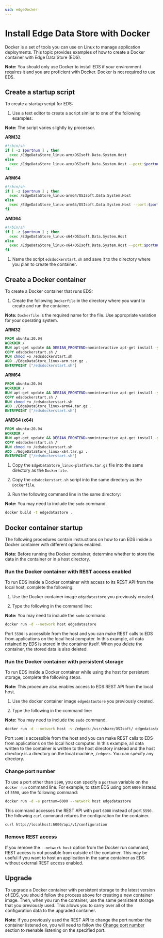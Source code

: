 ```yaml
---
uid: edgeDocker
---
```


# Install Edge Data Store with Docker

Docker is a set of tools you can use on Linux to manage application deployments. This topic provides examples of how to create a Docker container with Edge Data Store (EDS).

**Note:** You should only use Docker to install EDS if your environment requires it and you are proficient with Docker. Docker is not required to use EDS.

## Create a startup script

To create a startup script for EDS:

1. Use a text editor to create a script similar to one of the following examples:

  **Note:** The script varies slightly by processor.

  **ARM32**

  ```bash
  #!/bin/sh
  if [ -z $portnum ] ; then
    exec /EdgeDataStore_linux-arm/OSIsoft.Data.System.Host
  else
    exec /EdgeDataStore_linux-arm/OSIsoft.Data.System.Host --port:$portnum
  fi
  ```

  **ARM64**

  ```bash
  #!/bin/sh
  if [ -z $portnum ] ; then
    exec /EdgeDataStore_linux-arm64/OSIsoft.Data.System.Host
  else
    exec /EdgeDataStore_linux-arm64/OSIsoft.Data.System.Host --port:$portnum
  fi
  ```

  **AMD64**

  ```bash
  #!/bin/sh
  if [ -z $portnum ] ; then
    exec /EdgeDataStore_linux-x64/OSIsoft.Data.System.Host
  else
    exec /EdgeDataStore_linux-x64/OSIsoft.Data.System.Host --port:$portnum
  fi
  ```

1. Name the script `edsdockerstart.sh` and save it to the directory where you plan to create the container.

## Create a Docker container

To create a Docker container that runs EDS:

1. Create the following `Dockerfile` in the directory where you want to create and run the container.

  **Note:** `Dockerfile` is the required name for the file. Use appropriate variation for your operating system.

  **ARM32**

  ```dockerfile
  FROM ubuntu:20.04
  WORKDIR /
  RUN apt-get update && DEBIAN_FRONTEND=noninteractive apt-get install -y ca-certificates libicu66 libssl1.1 curl
  COPY edsdockerstart.sh /
  RUN chmod +x /edsdockerstart.sh
  ADD ./EdgeDataStore_linux-arm.tar.gz .
  ENTRYPOINT ["/edsdockerstart.sh"]
  ```

  **ARM64**

  ```dockerfile
  FROM ubuntu:20.04
  WORKDIR /
  RUN apt-get update && DEBIAN_FRONTEND=noninteractive apt-get install -y ca-certificates libicu66 libssl1.1 curl
  COPY edsdockerstart.sh /
  RUN chmod +x /edsdockerstart.sh
  ADD ./EdgeDataStore_linux-arm64.tar.gz .
  ENTRYPOINT ["/edsdockerstart.sh"]
  ```

  **AMD64 (x64)**

  ```dockerfile
  FROM ubuntu:20.04
  WORKDIR /
  RUN apt-get update && DEBIAN_FRONTEND=noninteractive apt-get install -y ca-certificates libicu66 libssl1.1 curl
  COPY edsdockerstart.sh /
  RUN chmod +x /edsdockerstart.sh
  ADD ./EdgeDataStore_linux-x64.tar.gz .
  ENTRYPOINT ["/edsdockerstart.sh"]
  ```

1. Copy the `EdgeDataStore_linux-platform.tar.gz` file into the same directory as the `Dockerfile`.

1. Copy the `edsdockerstart.sh` script into the same directory as the `Dockerfile`.

1. Run the following command line in the same directory:

  **Note:** You may need to include the `sudo` command.

  ```bash
  docker build -t edgedatastore .
  ```

## Docker container startup

The following procedures contain instructions on how to run EDS inside a Docker container with different options enabled.

**Note:** Before running the Docker container, determine whether to store the data in the container or in a host directory.

### Run the Docker container with REST access enabled

To run EDS inside a Docker container with access to its REST API from the local host, complete the following:

1. Use the Docker container image `edgedatastore` you previously created.

1. Type the following in the command line:

  **Note:** You may need to include the `sudo` command.

  ```bash
  docker run -d --network host edgedatastore
  ```

Port `5590` is accessible from the host and you can make REST calls to EDS from applications on the local host computer. In this example, all data retained by EDS is stored in the container itself. When you delete the container, the stored data is also deleted.

### Run the Docker container with persistent storage

To run EDS inside a Docker container while using the host for persistent storage, complete the following steps.

**Note:** This procedure also enables access to EDS REST API from the local host.

1. Use the docker container image `edgedatastore` you previously created.

1. Type the following in the command line:

  **Note:** You may need to include the `sudo` command.

  ```bash
  docker run -d --network host -v /edgeds:/usr/share/OSIsoft/ edgedatastore
  ```

Port `5590` is accessible from the host and you can make REST calls to EDS from applications on the local host computer. In this example, all data written to the container is written to the host directory instead and the host directory is a directory on the local machine, <!-- customize -->`/edgeds`. You can specify any directory.

### Change port number

To use a port other than `5590`, you can specify a `portnum` variable on the `docker run` command line. For example, to start EDS using port `6000` instead of `5590`, use the following command:

```bash
docker run -d -e portnum=6000 --network host edgedatastore
```

This command accesses the REST API with port `6000` instead of port `5590`. The following `curl` command returns the configuration for the container.

```bash
curl http://localhost:6000/api/v1/configuration
```

### Remove REST access

If you remove the `--network host` option from the Docker run command, REST access is not possible from outside of the container. This may be useful if you want to host an application in the same container as EDS without external REST access enabled.

## Upgrade

To upgrade a Docker container with persistent storage to the latest version of EDS, you should follow the process above for creating a new container image. Then, when you run the container, use the same persistent storage that you previously used. This allows you to carry over all of the configuration data to the upgraded container.

**Note:** If you previously used the REST API to change the port number the container listened on, you will need to follow the [Change port number](#change-port-number) section to reenable listening on the specified port.

